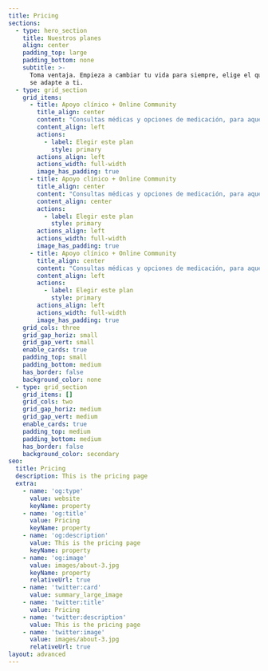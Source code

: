 ```yaml
---
title: Pricing
sections:
  - type: hero_section
    title: Nuestros planes
    align: center
    padding_top: large
    padding_bottom: none
    subtitle: >-
      Toma ventaja. Empieza a cambiar tu vida para siempre, elige el que mejor
      se adapte a ti.
  - type: grid_section
    grid_items:
      - title: Apoyo clínico + Online Community
        title_align: center
        content: "Consultas médicas y opciones de medicación, para aquellos interesados ​​en opciones de medicamentos recetados para cambiar su forma de beber.\n\n*   Cita con médico especialista\n\n*   Manejo de medicamentos\n\n*   Acceso a Wake University\n\n*   Introducción a mindfulness\n\n    Pago mensual: $2,000 mxn\_\n"
        content_align: left
        actions:
          - label: Elegir este plan
            style: primary
        actions_align: left
        actions_width: full-width
        image_has_padding: true
      - title: Apoyo clínico + Online Community
        title_align: center
        content: "Consultas médicas y opciones de medicación, para aquellos interesados ​​en opciones de medicamentos recetados para cambiar su forma de beber.\n\n*   Cita con médico especialista\n\n*   Manejo de medicamentos\n\n*   Acceso a Wake University\n\n*   Introducción a mindfulness\n\n    Pago mensual: $2,000 mxn\_\n"
        content_align: center
        actions:
          - label: Elegir este plan
            style: primary
        actions_align: left
        actions_width: full-width
        image_has_padding: true
      - title: Apoyo clínico + Online Community
        title_align: center
        content: "Consultas médicas y opciones de medicación, para aquellos interesados ​​en opciones de medicamentos recetados para cambiar su forma de beber.\n\n*   Cita con médico especialista\n\n*   Manejo de medicamentos\n\n*   Acceso a Wake University\n\n*   Introducción a mindfulness\n\n    Pago mensual: $2,000 mxn\_\n"
        content_align: left
        actions:
          - label: Elegir este plan
            style: primary
        actions_align: left
        actions_width: full-width
        image_has_padding: true
    grid_cols: three
    grid_gap_horiz: small
    grid_gap_vert: small
    enable_cards: true
    padding_top: small
    padding_bottom: medium
    has_border: false
    background_color: none
  - type: grid_section
    grid_items: []
    grid_cols: two
    grid_gap_horiz: medium
    grid_gap_vert: medium
    enable_cards: true
    padding_top: medium
    padding_bottom: medium
    has_border: false
    background_color: secondary
seo:
  title: Pricing
  description: This is the pricing page
  extra:
    - name: 'og:type'
      value: website
      keyName: property
    - name: 'og:title'
      value: Pricing
      keyName: property
    - name: 'og:description'
      value: This is the pricing page
      keyName: property
    - name: 'og:image'
      value: images/about-3.jpg
      keyName: property
      relativeUrl: true
    - name: 'twitter:card'
      value: summary_large_image
    - name: 'twitter:title'
      value: Pricing
    - name: 'twitter:description'
      value: This is the pricing page
    - name: 'twitter:image'
      value: images/about-3.jpg
      relativeUrl: true
layout: advanced
---
```

